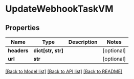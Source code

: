 # UpdateWebhookTaskVM


## Properties
Name | Type | Description | Notes
------------ | ------------- | ------------- | -------------
**headers** | **dict[str, str]** |  | [optional] 
**url** | **str** |  | [optional] 

[[Back to Model list]](../README.md#documentation-for-models) [[Back to API list]](../README.md#documentation-for-api-endpoints) [[Back to README]](../README.md)


